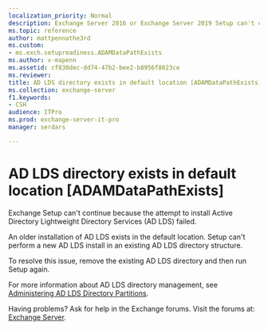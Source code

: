 ```yaml
---
localization_priority: Normal
description: Exchange Server 2016 or Exchange Server 2019 Setup can't continue because an AD LDS directory exists in the default location.
ms.topic: reference
author: mattpennathe3rd
ms.custom:
- ms.exch.setupreadiness.ADAMDataPathExists
ms.author: v-mapenn
ms.assetid: cf830dec-dd74-47b2-bee2-b8956f8023ce
ms.reviewer: 
title: AD LDS directory exists in default location [ADAMDataPathExists]
ms.collection: exchange-server
f1.keywords:
- CSH
audience: ITPro
ms.prod: exchange-server-it-pro
manager: serdars

---
```


# AD LDS directory exists in default location [ADAMDataPathExists]

Exchange Setup can't continue because the attempt to install Active Directory Lightweight Directory Services (AD LDS) failed.

An older installation of AD LDS exists in the default location. Setup can't perform a new AD LDS install in an existing AD LDS directory structure.

To resolve this issue, remove the existing AD LDS directory and then run Setup again.

For more information about AD LDS directory management, see [Administering AD LDS Directory Partitions](https://docs.microsoft.com/previous-versions/windows/it-pro/windows-server-2008-R2-and-2008/cc816929(v=ws.10)).

Having problems? Ask for help in the Exchange forums. Visit the forums at: [Exchange Server](https://go.microsoft.com/fwlink/p/?linkId=60612).

